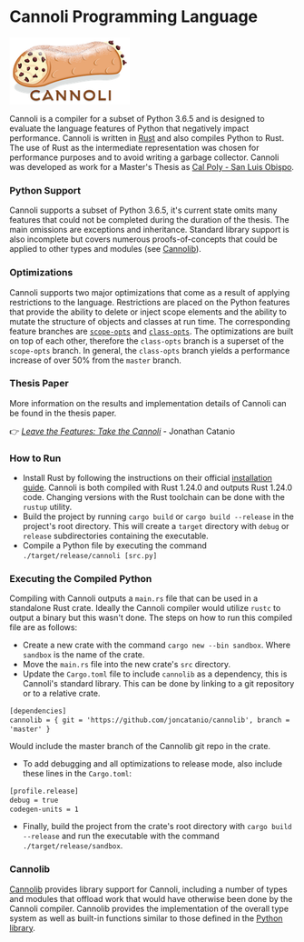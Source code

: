 # Cannoli Programming Language
![](resources/logo/cannoli_logo_212x118.png)

Cannoli is a compiler for a subset of Python 3.6.5 and is designed to evaluate the
language features of Python that negatively impact performance. Cannoli is written in [Rust](https://www.rust-lang.org/) and also compiles Python to Rust. The use of Rust as the intermediate representation was chosen for performance purposes and to avoid writing a garbage collector. Cannoli was developed as work for a Master's Thesis as [Cal Poly - San Luis Obispo](https://www.calpoly.edu/).

### Python Support
Cannoli supports a subset of Python 3.6.5, it's current state omits many features that could not be completed during the duration of the thesis. The main omissions are exceptions and inheritance. Standard library support is also incomplete but covers numerous proofs-of-concepts that could be applied to other types and modules (see [Cannolib](#cannolib)).

### Optimizations
Cannoli supports two major optimizations that come as a result of applying restrictions to the language. Restrictions are placed on the Python features that provide the ability to delete or inject scope elements and the ability to mutate the structure of objects and classes at run time. The corresponding feature branches are [`scope-opts`](https://github.com/joncatanio/cannoli/tree/scope-opts) and [`class-opts`](https://github.com/joncatanio/cannoli/tree/class-opts). The optimizations are built on top of each other, therefore the `class-opts` branch is a superset of the `scope-opts` branch. In general, the `class-opts` branch yields a performance increase of over 50% from the `master` branch.

### Thesis Paper
More information on the results and implementation details of Cannoli can be found in the thesis paper.

:point_right: _[Leave the Features: Take the Cannoli]()_ - Jonathan Catanio

### How to Run
- Install Rust by following the instructions on their official [installation guide](https://www.rust-lang.org/en-US/install.html). Cannoli is both compiled with Rust 1.24.0 and outputs Rust 1.24.0 code. Changing versions with the Rust toolchain can be done with the `rustup` utility.
- Build the project by running `cargo build` or `cargo build --release` in the project's root directory. This will create a `target` directory with `debug` or `release` subdirectories containing the executable.
- Compile a Python file by executing the command `./target/release/cannoli [src.py]`

### Executing the Compiled Python
Compiling with Cannoli outputs a `main.rs` file that can be used in a standalone Rust crate. Ideally the Cannoli compiler would utilize `rustc` to output a binary but this wasn't done. The steps on how to run this compiled file are as follows:

- Create a new crate with the command `cargo new --bin sandbox`. Where `sandbox` is the name of the crate.
- Move the `main.rs` file into the new crate's `src` directory.
- Update the `Cargo.toml` file to include `cannolib` as a dependency, this is Cannoli's standard library. This can be done by linking to a git repository or to a relative crate.

```
[dependencies]
cannolib = { git = 'https://github.com/joncatanio/cannolib', branch = 'master' }
```

Would include the master branch of the Cannolib git repo in the crate.
- To add debugging and all optimizations to release mode, also include these lines in the `Cargo.toml`:
```
[profile.release]
debug = true
codegen-units = 1
```
- Finally, build the project from the crate's root directory with `cargo build --release` and run the executable with the command `./target/release/sandbox`.

### Cannolib
[Cannolib](https://github.com/joncatanio/cannolib) provides library support for
Cannoli, including a number of types and modules that offload work that would
have otherwise been done by the Cannoli compiler. Cannolib provides the
implementation of the overall type system as well as built-in functions similar
to those defined in the
[Python library](https://docs.python.org/3/library/functions.html#built-in-functions).
